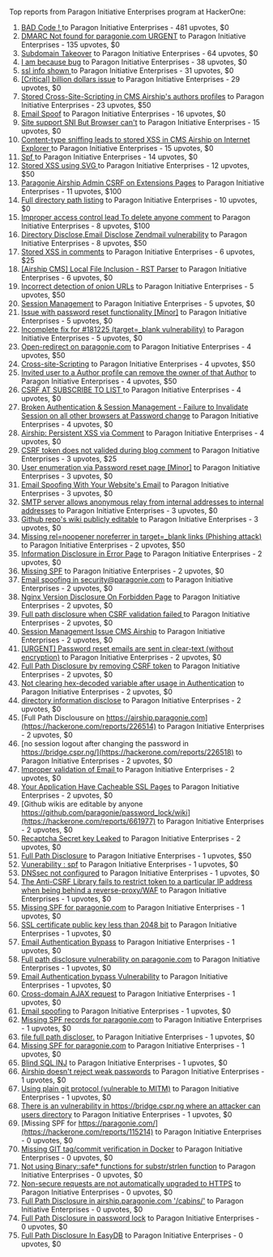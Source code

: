 Top reports from Paragon Initiative Enterprises program at HackerOne:

1. [BAD Code ! ](https://hackerone.com/reports/180074) to Paragon Initiative Enterprises - 481 upvotes, $0
2. [DMARC  Not found for paragonie.com   URGENT](https://hackerone.com/reports/179828) to Paragon Initiative Enterprises - 135 upvotes, $0
3. [Subdomain Takeover](https://hackerone.com/reports/180393) to Paragon Initiative Enterprises - 64 upvotes, $0
4. [I am because bug](https://hackerone.com/reports/226094) to Paragon Initiative Enterprises - 38 upvotes, $0
5. [ssl info shown ](https://hackerone.com/reports/149369) to Paragon Initiative Enterprises - 31 upvotes, $0
6. [[Critical] billion dollars issue](https://hackerone.com/reports/244836) to Paragon Initiative Enterprises - 29 upvotes, $0
7. [Stored Cross-Site-Scripting in CMS Airship's  authors profiles](https://hackerone.com/reports/148741) to Paragon Initiative Enterprises - 23 upvotes, $50
8. [Email Spoof](https://hackerone.com/reports/115452) to Paragon Initiative Enterprises - 16 upvotes, $0
9. [Site support SNI But Browser can't](https://hackerone.com/reports/149442) to Paragon Initiative Enterprises - 15 upvotes, $0
10. [Content-type sniffing leads to stored XSS in CMS Airship on Internet Explorer ](https://hackerone.com/reports/151231) to Paragon Initiative Enterprises - 15 upvotes, $0
11. [Spf ](https://hackerone.com/reports/116927) to Paragon Initiative Enterprises - 14 upvotes, $0
12. [Stored XSS using  SVG ](https://hackerone.com/reports/148853) to Paragon Initiative Enterprises - 12 upvotes, $50
13. [Paragonie Airship Admin CSRF on Extensions Pages](https://hackerone.com/reports/243094) to Paragon Initiative Enterprises - 11 upvotes, $100
14. [Full directory path listing](https://hackerone.com/reports/230098) to Paragon Initiative Enterprises - 10 upvotes, $0
15. [Improper access control lead  To delete anyone comment](https://hackerone.com/reports/273805) to Paragon Initiative Enterprises - 8 upvotes, $100
16. [Directory Disclose,Email Disclose Zendmail vulnerability](https://hackerone.com/reports/228112) to Paragon Initiative Enterprises - 8 upvotes, $50
17. [Stored XSS in comments](https://hackerone.com/reports/148751) to Paragon Initiative Enterprises - 6 upvotes, $25
18. [[Airship CMS] Local File Inclusion - RST Parser](https://hackerone.com/reports/179034) to Paragon Initiative Enterprises - 6 upvotes, $0
19. [Incorrect detection of onion URLs](https://hackerone.com/reports/181210) to Paragon Initiative Enterprises - 5 upvotes, $50
20. [Session Management](https://hackerone.com/reports/145300) to Paragon Initiative Enterprises - 5 upvotes, $0
21. [Issue with password reset functionality [Minor]](https://hackerone.com/reports/149027) to Paragon Initiative Enterprises - 5 upvotes, $0
22. [Incomplete fix for #181225 (target=_blank vulnerability)](https://hackerone.com/reports/226104) to Paragon Initiative Enterprises - 5 upvotes, $0
23. [Open-redirect on paragonie.com](https://hackerone.com/reports/113112) to Paragon Initiative Enterprises - 4 upvotes, $50
24. [Cross-site-Scripting](https://hackerone.com/reports/226203) to Paragon Initiative Enterprises - 4 upvotes, $50
25. [Invited user to a Author profile can remove the owner of that Author](https://hackerone.com/reports/274541) to Paragon Initiative Enterprises - 4 upvotes, $50
26. [CSRF  AT SUBSCRIBE TO LIST ](https://hackerone.com/reports/115323) to Paragon Initiative Enterprises - 4 upvotes, $0
27. [Broken Authentication & Session Management - Failure to Invalidate Session on all other browsers at Password change](https://hackerone.com/reports/226712) to Paragon Initiative Enterprises - 4 upvotes, $0
28. [Airship: Persistent XSS via Comment](https://hackerone.com/reports/301973) to Paragon Initiative Enterprises - 4 upvotes, $0
29. [CSRF token does not valided during blog comment](https://hackerone.com/reports/273998) to Paragon Initiative Enterprises - 3 upvotes, $25
30. [User enumeration  via Password reset page [Minor]](https://hackerone.com/reports/148911) to Paragon Initiative Enterprises - 3 upvotes, $0
31. [Email Spoofing With Your Website's Email](https://hackerone.com/reports/163156) to Paragon Initiative Enterprises - 3 upvotes, $0
32. [SMTP server allows anonymous relay from internal addresses to internal addresses](https://hackerone.com/reports/144385) to Paragon Initiative Enterprises - 3 upvotes, $0
33. [Github repo's wiki publicly editable](https://hackerone.com/reports/461429) to Paragon Initiative Enterprises - 3 upvotes, $0
34. [Missing rel=noopener noreferrer in target=_blank links (Phishing attack)](https://hackerone.com/reports/181225) to Paragon Initiative Enterprises - 2 upvotes, $50
35. [Information Disclosure in Error Page](https://hackerone.com/reports/115219) to Paragon Initiative Enterprises - 2 upvotes, $0
36. [Missing SPF](https://hackerone.com/reports/115294) to Paragon Initiative Enterprises - 2 upvotes, $0
37. [Email spoofing in security@paragonie.com](https://hackerone.com/reports/148763) to Paragon Initiative Enterprises - 2 upvotes, $0
38. [Nginx Version Disclosure On Forbidden Page](https://hackerone.com/reports/148768) to Paragon Initiative Enterprises - 2 upvotes, $0
39. [Full path disclosure when CSRF validation failed ](https://hackerone.com/reports/148890) to Paragon Initiative Enterprises - 2 upvotes, $0
40. [Session Management Issue CMS Airship](https://hackerone.com/reports/148914) to Paragon Initiative Enterprises - 2 upvotes, $0
41. [[URGENT] Password reset emails are sent in clear-text (without encryption)](https://hackerone.com/reports/149028) to Paragon Initiative Enterprises - 2 upvotes, $0
42. [Full Path Disclosure by removing CSRF token](https://hackerone.com/reports/150018) to Paragon Initiative Enterprises - 2 upvotes, $0
43. [Not clearing hex-decoded variable after usage in Authentication](https://hackerone.com/reports/168293) to Paragon Initiative Enterprises - 2 upvotes, $0
44. [directory information disclose](https://hackerone.com/reports/226212) to Paragon Initiative Enterprises - 2 upvotes, $0
45. [Full Path Disclousure on https://airship.paragonie.com](https://hackerone.com/reports/226514) to Paragon Initiative Enterprises - 2 upvotes, $0
46. [no session logout after changing the password  in https://bridge.cspr.ng/](https://hackerone.com/reports/226518) to Paragon Initiative Enterprises - 2 upvotes, $0
47. [Improper validation of Email ](https://hackerone.com/reports/226334) to Paragon Initiative Enterprises - 2 upvotes, $0
48. [Your Application Have Cacheable SSL Pages](https://hackerone.com/reports/115296) to Paragon Initiative Enterprises - 2 upvotes, $0
49. [Github wikis are editable by anyone https://github.com/paragonie/password_lock/wiki](https://hackerone.com/reports/661977) to Paragon Initiative Enterprises - 2 upvotes, $0
50. [Recaptcha Secret key Leaked](https://hackerone.com/reports/1416665) to Paragon Initiative Enterprises - 2 upvotes, $0
51. [Full Path Disclosure](https://hackerone.com/reports/115337) to Paragon Initiative Enterprises - 1 upvotes, $50
52. [Vunerability : spf](https://hackerone.com/reports/130990) to Paragon Initiative Enterprises - 1 upvotes, $0
53. [DNSsec not configured](https://hackerone.com/reports/115246) to Paragon Initiative Enterprises - 1 upvotes, $0
54. [The Anti-CSRF Library fails to restrict token to a particular IP address when being behind a reverse-proxy/WAF](https://hackerone.com/reports/134894) to Paragon Initiative Enterprises - 1 upvotes, $0
55. [Missing SPF for paragonie.com](https://hackerone.com/reports/115315) to Paragon Initiative Enterprises - 1 upvotes, $0
56. [SSL certificate public key less than 2048 bit](https://hackerone.com/reports/115271) to Paragon Initiative Enterprises - 1 upvotes, $0
57. [Email Authentication Bypass](https://hackerone.com/reports/135283) to Paragon Initiative Enterprises - 1 upvotes, $0
58. [Full path disclosure vulnerability on paragonie.com](https://hackerone.com/reports/145260) to Paragon Initiative Enterprises - 1 upvotes, $0
59. [Email Authentication bypass Vulnerability](https://hackerone.com/reports/115245) to Paragon Initiative Enterprises - 1 upvotes, $0
60. [Cross-domain AJAX request](https://hackerone.com/reports/113339) to Paragon Initiative Enterprises - 1 upvotes, $0
61. [Email spoofing](https://hackerone.com/reports/115232) to Paragon Initiative Enterprises - 1 upvotes, $0
62. [Missing SPF records for paragonie.com](https://hackerone.com/reports/115250) to Paragon Initiative Enterprises - 1 upvotes, $0
63. [file full path discloser.](https://hackerone.com/reports/116057) to Paragon Initiative Enterprises - 1 upvotes, $0
64. [Missing SPF for paragonie.com](https://hackerone.com/reports/115390) to Paragon Initiative Enterprises - 1 upvotes, $0
65. [Blind SQL INJ](https://hackerone.com/reports/115304) to Paragon Initiative Enterprises - 1 upvotes, $0
66. [Airship doesn't reject weak passwords](https://hackerone.com/reports/148903) to Paragon Initiative Enterprises - 1 upvotes, $0
67. [Using plain git protocol (vulnerable to MITM)](https://hackerone.com/reports/181214) to Paragon Initiative Enterprises - 1 upvotes, $0
68. [There is an vulnerability in https://bridge.cspr.ng where an attacker can users directory](https://hackerone.com/reports/226505) to Paragon Initiative Enterprises - 1 upvotes, $0
69. [Missing SPF for https://paragonie.com/](https://hackerone.com/reports/115214) to Paragon Initiative Enterprises - 0 upvotes, $0
70. [Missing GIT tag/commit verification in Docker](https://hackerone.com/reports/181212) to Paragon Initiative Enterprises - 0 upvotes, $0
71. [Not using Binary::safe* functions for substr/strlen function](https://hackerone.com/reports/181315) to Paragon Initiative Enterprises - 0 upvotes, $0
72. [Non-secure requests are not automatically upgraded to HTTPS](https://hackerone.com/reports/241950) to Paragon Initiative Enterprises - 0 upvotes, $0
73. [Full Path Disclosure in airship.paragonie.com '/cabins/'](https://hackerone.com/reports/226343) to Paragon Initiative Enterprises - 0 upvotes, $0
74. [Full Path Disclosure in password lock](https://hackerone.com/reports/115422) to Paragon Initiative Enterprises - 0 upvotes, $0
75. [Full Path Disclosure In EasyDB](https://hackerone.com/reports/119494) to Paragon Initiative Enterprises - 0 upvotes, $0
